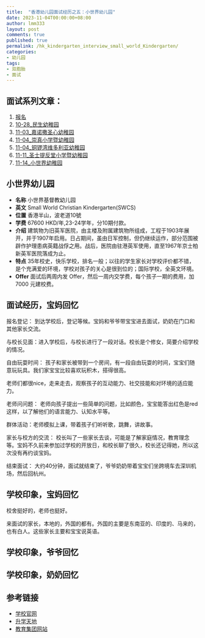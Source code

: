 ```yaml
---
title:  "香港幼儿园面试经历之五：小世界幼儿园"
date: 2023-11-04T00:00:00+08:00
author: lmm333
layout: post
comments: true
published: true
permalink: /hk_kindergarten_interview_small_world_Kindergarten/
categories:
- 幼儿园
tags:
- 双胞胎
- 面试
---
```


## 面试系列文章：

1. [报名]()
2. [10-28_民生幼稚园]()
3. [11-03_嘉诺撒圣心幼稚园]()
4. [11-04_崇真小学暨幼稚园]()
5. [11-04_铜锣湾维多利亚幼稚园]()
6. [11-11_圣士提反堂小学暨幼稚园]()
7. [11-14_小世界幼稚园]()

## 小世界幼儿园

- **名称** 小世界基督教幼儿园
- **英文** Small World Christian Kindergarten(SWCS)
- **位置** 香港半山，波老道10號
- **学费** 67600 HKD/年,23-24学年，分10期付款。
- **介绍** 建筑物为旧英军医院，由主楼及附属建筑物所组成，工程于1903年展开，并于1907年启用。日占期间，虽由日军控制，但仍继续运作，部分范围被辟作护理患病英籍战俘之用。战后，医院由驻港英军使用，直至1967年京士柏新英军医院落成为止。
- **特点** 35年校史，快乐学校，排名一般；以往的学生家长对学校评价都不错，是个充满爱的环境，学校对孩子的关心是很到位的；国际学校，全英文环境。
- **Offer** 面试后两周内发 Offer，然后一周内交学费，每个孩子一期的费用，加 7000 元建校费。

## 面试经历，宝妈回忆
报名登记： 到达学校后，登记等候。宝妈和爷爷带宝宝进去面试，奶奶在门口和其他家长交流。

与校长见面：进入学校后，与校长进行了一段对话。校长是个修女，简要介绍学校的情况。

自由玩耍时间： 孩子和家长被带到一个房间，有一段自由玩耍的时间，宝宝们随意玩玩具。我们家宝宝比较喜欢玩积木，搭得很高。

老师们都很nice，走来走去，观察孩子的互动能力、社交技能和对环境的适应能力。

老师问问题： 老师向孩子提出一些简单的问题，比如颜色，宝宝能答出红色是red这样，以了解他们的语言能力、认知水平等。

群体活动：老师模拟上课，带着孩子们听听歌，跳舞，讲故事。

家长与校方的交流： 校长叫了一些家长去谈，可能是了解家庭情况，教育理念等。宝妈不久前来参加过学校的开放日，和校长聊了很久，校长还记得她，所以这次没有再约谈宝妈。

结束面试： 大约40分钟，面试就结束了，爷爷奶奶带着宝宝们坐跨境车去深圳机场，然后回杭州。

## 学校印象，宝妈回忆
校舍挺好的，老师也挺好。

来面试的家长，本地的，外国的都有。外国的主要是东南亚的、印度的、马来的，也有白人。这些家长主要和宝宝说英语。

## 学校印象，爷爷回忆

## 学校印象，奶奶回忆

## 参考链接
- [学校官网](https://smallworld.edu.hk/)
- [升学天地](https://www.schooland.hk/kg/swck)
- [教育集团网站](https://www.generations.edu.hk/school/small-world-christian-kindergarten/)
